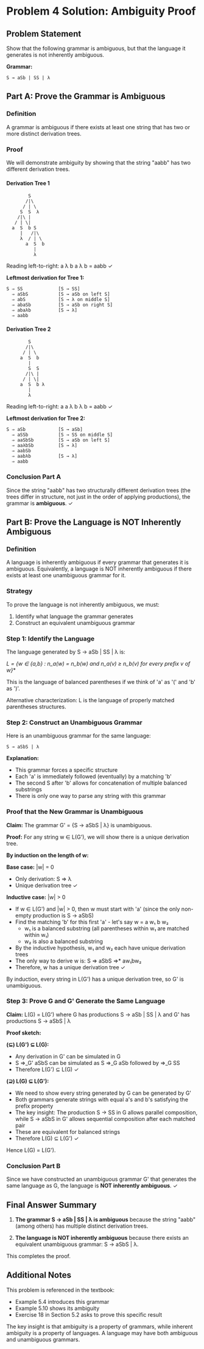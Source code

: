# Problem 4 Solution: Ambiguity Proof

## Problem Statement
Show that the following grammar is ambiguous, but that the language it generates is not inherently ambiguous.

**Grammar:**
```
S → aSb | SS | λ
```

## Part A: Prove the Grammar is Ambiguous

### Definition
A grammar is ambiguous if there exists at least one string that has two or more distinct derivation trees.

### Proof

We will demonstrate ambiguity by showing that the string "aabb" has two different derivation trees.

#### Derivation Tree 1

```
        S
       /|\
      / | \
     S  S  λ
    /|\ |
   / | \|
  a  S  b S
     |   /|\
     λ  / | \
       a  S  b
          |
          λ
```

Reading left-to-right: a λ b a λ b = aabb ✓

**Leftmost derivation for Tree 1:**
```
S ⇒ SS             [S → SS]
  ⇒ aSbS           [S → aSb on left S]
  ⇒ abS            [S → λ on middle S]
  ⇒ abaSb          [S → aSb on right S]
  ⇒ abaλb          [S → λ]
  ⇒ aabb
```

#### Derivation Tree 2

```
        S
       /|\
      / | \
     a  S  b
        |
        S  S
       /|\ |
      / | \|
     a  S  b λ
        |
        λ
```

Reading left-to-right: a a λ b λ b = aabb ✓

**Leftmost derivation for Tree 2:**
```
S ⇒ aSb            [S → aSb]
  ⇒ aSSb           [S → SS on middle S]
  ⇒ aaSbSb         [S → aSb on left S]
  ⇒ aaλbSb         [S → λ]
  ⇒ aabSb
  ⇒ aabλb          [S → λ]
  ⇒ aabb
```

### Conclusion Part A
Since the string "aabb" has two structurally different derivation trees (the trees differ in structure, not just in the order of applying productions), the grammar is **ambiguous**. ✓

## Part B: Prove the Language is NOT Inherently Ambiguous

### Definition
A language is inherently ambiguous if every grammar that generates it is ambiguous. Equivalently, a language is NOT inherently ambiguous if there exists at least one unambiguous grammar for it.

### Strategy
To prove the language is not inherently ambiguous, we must:
1. Identify what language the grammar generates
2. Construct an equivalent unambiguous grammar

### Step 1: Identify the Language

The language generated by S → aSb | SS | λ is:

**L = {w ∈ {a,b}* : n_a(w) = n_b(w) and n_a(v) ≥ n_b(v) for every prefix v of w}**

This is the language of balanced parentheses if we think of 'a' as '(' and 'b' as ')'.

Alternative characterization: L is the language of properly matched parentheses structures.

### Step 2: Construct an Unambiguous Grammar

Here is an unambiguous grammar for the same language:

```
S → aSbS | λ
```

**Explanation:**
- This grammar forces a specific structure
- Each 'a' is immediately followed (eventually) by a matching 'b'
- The second S after 'b' allows for concatenation of multiple balanced substrings
- There is only one way to parse any string with this grammar

### Proof that the New Grammar is Unambiguous

**Claim:** The grammar G' = {S → aSbS | λ} is unambiguous.

**Proof:**
For any string w ∈ L(G'), we will show there is a unique derivation tree.

**By induction on the length of w:**

**Base case:** |w| = 0
- Only derivation: S ⇒ λ
- Unique derivation tree ✓

**Inductive case:** |w| > 0
- If w ∈ L(G') and |w| > 0, then w must start with 'a' (since the only non-empty production is S → aSbS)
- Find the matching 'b' for this first 'a' - let's say w = a w₁ b w₂
  - w₁ is a balanced substring (all parentheses within w₁ are matched within w₁)
  - w₂ is also a balanced substring
- By the inductive hypothesis, w₁ and w₂ each have unique derivation trees
- The only way to derive w is: S ⇒ aSbS ⇒* aw₁bw₂
- Therefore, w has a unique derivation tree ✓

By induction, every string in L(G') has a unique derivation tree, so G' is unambiguous.

### Step 3: Prove G and G' Generate the Same Language

**Claim:** L(G) = L(G') where G has productions S → aSb | SS | λ and G' has productions S → aSbS | λ

**Proof sketch:**

**(⊆) L(G') ⊆ L(G):**
- Any derivation in G' can be simulated in G
- S ⇒_G' aSbS can be simulated as S ⇒_G aSb followed by ⇒_G SS
- Therefore L(G') ⊆ L(G) ✓

**(⊇) L(G) ⊆ L(G'):**
- We need to show every string generated by G can be generated by G'
- Both grammars generate strings with equal a's and b's satisfying the prefix property
- The key insight: The production S → SS in G allows parallel composition, while S → aSbS in G' allows sequential composition after each matched pair
- These are equivalent for balanced strings
- Therefore L(G) ⊆ L(G') ✓

Hence L(G) = L(G').

### Conclusion Part B

Since we have constructed an unambiguous grammar G' that generates the same language as G, the language is **NOT inherently ambiguous**. ✓

## Final Answer Summary

1. **The grammar S → aSb | SS | λ is ambiguous** because the string "aabb" (among others) has multiple distinct derivation trees.

2. **The language is NOT inherently ambiguous** because there exists an equivalent unambiguous grammar: S → aSbS | λ.

This completes the proof.

## Additional Notes

This problem is referenced in the textbook:
- Example 5.4 introduces this grammar
- Example 5.10 shows its ambiguity
- Exercise 18 in Section 5.2 asks to prove this specific result

The key insight is that ambiguity is a property of grammars, while inherent ambiguity is a property of languages. A language may have both ambiguous and unambiguous grammars.
